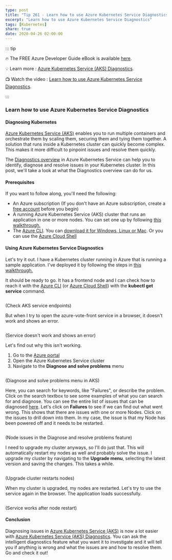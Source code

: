 ```yaml
---
type: post
title: "Tip 261 - Learn how to use Azure Kubernetes Service Diagnostics"
excerpt: "Learn how to use Azure Kubernetes Service Diagnostics"
tags: [Kubernetes]
share: true
date: 2020-04-26 02:00:00
---
```


::: tip 

:fire:  The FREE Azure Developer Guide eBook is available [here](http://aka.ms/azuredevebook?WT.mc_id=docs-azuredevtips-azureappsdev).

:bulb: Learn more : [Azure Kubernetes Service (AKS) Diagnostics](https://docs.microsoft.com/azure/aks/concepts-diagnostics?WT.mc_id=docs-azuredevtips-azureappsdev). 

:tv: Watch the video : [Learn how to use Azure Kubernetes Service Diagnostics](https://www.youtube.com/watch?v=d87JY3oL-A8&list=PLLasX02E8BPCNCK8Thcxu-Y-XcBUbhFWC&index=5&t=0s?WT.mc_id=youtube-azuredevtips-azureappsdev).

:::

### Learn how to use Azure Kubernetes Service Diagnostics

#### Diagnosing Kubernetes

[Azure Kubernetes Service (AKS)](https://docs.microsoft.com/azure/aks/intro-kubernetes?WT.mc_id=docs-azuredevtips-azureappsdev) enables you to run multiple containers and orchestrate them by scaling them, securing them and tying them together. A solution that runs inside a Kubernetes cluster can quickly become complex. This makes it more difficult to pinpoint issues and resolve them quickly.

The [Diagnostics overview](https://docs.microsoft.com/azure/aks/concepts-diagnostics?WT.mc_id=docs-azuredevtips-azureappsdev) in Azure Kubernetes Service can help you to identify, diagnose and resolve issues in your Kubernetes cluster. In this post, we'll take a look at what the Diagnostics overview can do for us. 

#### Prerequisites

If you want to follow along, you'll need the following:
* An Azure subscription (If you don't have an Azure subscription, create a [free account](https://azure.microsoft.com/free/?WT.mc_id=azure-azuredevtips-azureappsdev) before you begin)
* A running Azure Kubernetes Service (AKS) cluster that runs an application in one or more nodes. You can set one up by following [this walkthrough.](https://docs.microsoft.com/azure/aks/kubernetes-walkthrough?WT.mc_id=docs-azuredevtips-azureappsdev)
* The [Azure CLI](https://docs.microsoft.com/cli/azure/?WT.mc_id=docs-azuredevtips-azureappsdev). You can [download it for Windows, Linux or Mac](https://docs.microsoft.com/cli/azure/install-azure-cli?WT.mc_id=docs-azuredevtips-azureappsdev). Or you can use the [Azure Cloud Shell](https://shell.azure.com/?WT.mc_id=azure-azuredevtips-azureappsdev)

#### Using Azure Kubernetes Service Diagnostics

Let's try it out. I have a Kubernetes cluster running in Azure that is running a sample application. I've deployed it by following the steps in [this walkthrough.](https://docs.microsoft.com/azure/aks/kubernetes-walkthrough?WT.mc_id=docs-azuredevtips-azureappsdev)

It should be ready to go. It has a frontend node and I can check how to reach it with the [Azure CLI](https://docs.microsoft.com/cli/azure/?WT.mc_id=docs-azuredevtips-azureappsdev) (or [Azure Cloud Shell](https://shell.azure.com/?WT.mc_id=azure-azuredevtips-azureappsdev)) with the **kubectl get service** command.

<img :src="$withBase('/files/52aksservices.png')">

(Check AKS service endpoints)

But when I try to open the azure-vote-front service in a browser, it doesn't work and shows an error.

<img :src="$withBase('/files/52error.png')">

(Service doesn't work and shows an error)

Let's find out why this isn't working.
1. Go to the [Azure portal](https://portal.azure.com/?WT.mc_id=azure-azuredevtips-azureappsdev)
2. Open the Azure Kubernetes Service cluster
3. Navigate to the **Diagnose and solve problems** menu

<img :src="$withBase('/files/52diagnostics.png')">

(Diagnose and solve problems menu in AKS)

Here, you can search for keywords, like "Failures", or describe the problem. Click on the search textbox to see some examples of what you can search for and diagnose. You can see the entire list of issues that can be diagnosed [here](https://docs.microsoft.com/azure/aks/concepts-diagnostics?WT.mc_id=docs-azuredevtips-azureappsdev). Let's click on **Failures** to see if we can find out what went wrong. This shows that there are issues with one or more Nodes. Click on the issues to drill down into them. In my case, the issue is that my Node has been powered off and it needs to be restarted.

<img :src="$withBase('/files/52nodeerror.png')">

(Node issues in the Diagnose and resolve problems feature)

I need to upgrade my cluster anyways, so I'll do just that. This will automatically restart my nodes as well and probably solve the issue. I upgrade my cluster by navigating to the **Upgrade menu**, selecting the latest version and saving the changes. This takes a while.

<img :src="$withBase('/files/52upgrade.png')">

(Upgrade cluster restarts nodes)

When my cluster is upgraded, my nodes are restarted. Let's try to use the service again in the browser. The application loads successfully. 

<img :src="$withBase('/files/52appworksagain.png')">

(Service works after node restart)

#### Conclusion

Diagnosing issues in [Azure Kubernetes Service (AKS)](https://docs.microsoft.com/azure/aks/intro-kubernetes?WT.mc_id=docs-azuredevtips-azureappsdev) is now a lot easier with [Azure Kubernetes Service (AKS) Diagnostics](https://docs.microsoft.com/azure/aks/concepts-diagnostics?WT.mc_id=docs-azuredevtips-azureappsdev). You can ask the intelligent diagnostics feature what you want it to investigate and it will tell you if anything is wrong and what the issues are and how to resolve them. Go and check it out! 